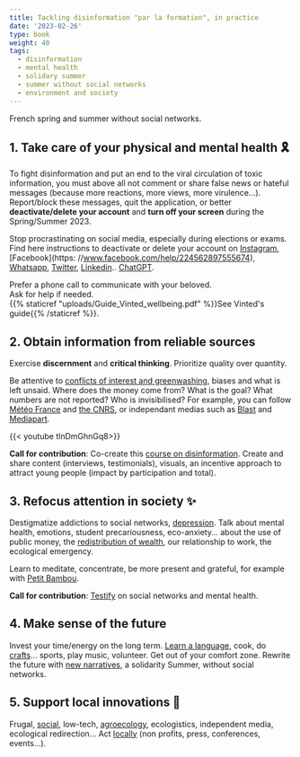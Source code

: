 ```yaml
---
title: Tackling disinformation "par la formation", in practice
date: '2023-02-26'
type: book
weight: 40
tags:
  - disinformation
  - mental health
  - solidary summer
  - summer without social networks
  - environment and society
---
```


French spring and summer without social networks.

<!--more-->

## 1. Take care of your physical and mental health 🎗️

To fight disinformation and put an end to the viral circulation of toxic information, you must above all not comment or share false news or hateful messages (because more reactions, more views, more virulence...). Report/block these messages, quit the application, or better <b>deactivate/delete your account</b> and <b>turn off your screen</b> during the Spring/Summer 2023.

Stop procrastinating on social media, especially during elections or exams. Find here instructions to deactivate or delete your account on [Instagram](https://help.instagram.com/370452623149242), [Facebook](https: //www.facebook.com/help/224562897555674), [Whatsapp](https://faq.whatsapp.com/2138577903196467/), [Twitter](https://help.twitter.com/en/managing-your-account/how-to-deactivate-twitter-account), [Linkedin](https://www.linkedin.com/help/linkedin/answer/a1379064/close-your-linkedin-account?lang=en).. [ChatGPT](https://help.openai.com/en/articles/6378407-how-can-i-delete-my-account).

Prefer a phone call to communicate with your beloved. <br>
Ask for help if needed. <br>
{{% staticref "uploads/Guide_Vinted_wellbeing.pdf" %}}See Vinted's guide{{% /staticref %}}.

## 2. Obtain information from reliable sources

Exercise <b>discernment</b> and <b>critical thinking</b>. Prioritize quality over quantity.

Be attentive to [conflicts of interest and greenwashing](https://www.mtpcours.fr/en/c/desinformation/greenwashing/), biases and what is left unsaid. Where does the money come from? What is the goal? What numbers are not reported? Who is invisibilised? For example, you can follow [Météo France](https://meteofrance.com/actualites-et-dossiers/actualites/climat/secheresse-32-jours-sans-pluie-en-france-record-battu) and [the CNRS](https://lejournal.cnrs.fr/articles/climatosceptiques-sur-twitter-enquete-sur-les-mercenaires-de-lintox), or independant medias such as [Blast](https://www.blast-info.fr/articles/2023/sommes-nous-toujours-en-democratie-AwJ1_TmlTM-ONwHybrhuqQ) and [Mediapart](https://www.mediapart.fr/).

{{< youtube tlnDmGhnGq8>}} 
<br>

<b>Call for contribution</b>: Co-create this [course on disinformation](https://www.mtpcours.fr/c/desinformation/). Create and share content (interviews, testimonials), visuals, an incentive approach to attract young people (impact by participation and total).

## 3. Refocus attention in society ✨

Destigmatize addictions to social networks, [depression](https://www.youtube.com/watch?v=MN3D0uLEERU&ab_channel=GDGFrance). Talk about mental health, emotions, student precariousness, eco-anxiety... about the use of public money, the [redistribution of wealth](https://www.mtpcours.fr/en/c/desinformation/rapport-villani/), our relationship to work, the ecological emergency.

Learn to meditate, concentrate, be more present and grateful, for example with [Petit Bambou](https://www.lajauneetlarouge.com/petit-bambou-lappli-de-meditation-cofondee-par-un-polytechnicien/).

<b>Call for contribution</b>: [Testify](https://annuel2.framapad.org/p/reseaux-sociaux-sante-mentale-a0fk?lang=en) on social networks and mental health.

## 4. Make sense of the future

Invest your time/energy on the long term. [Learn a language](https://www.mtpcours.fr/en/post/22-03-29-language-learning/), cook, do [crafts](https://wecandoo.fr/)... sports, play music, volunteer. Get out of your comfort zone. Rewrite the future with [new narratives](https://www.lajauneetlarouge.com/potamai-energie-autonomie-et-resilience-pour-les-femmes-africaines/), a solidarity Summer, without social networks.

## 5. Support local innovations 🌸

Frugal, [social](https://flavi.fr/index.php/about/), low-tech, [agroecology](https://wwoof.fr/en/), ecologistics, independent media, ecological redirection... Act [locally](https://www.local-seasonal.org/en/on-the-menu?name=Soup) (non profits, press, conferences, events...).